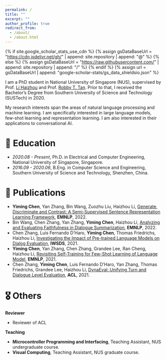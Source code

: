 ```yaml
---
permalink: /
title: ""
excerpt: ""
author_profile: true
redirect_from: 
  - /about/
  - /about.html
---
```


{% if site.google_scholar_stats_use_cdn %}
{% assign gsDataBaseUrl = "https://cdn.jsdelivr.net/gh/" | append: site.repository | append: "@" %}
{% else %}
{% assign gsDataBaseUrl = "https://raw.githubusercontent.com/" | append: site.repository | append: "/" %}
{% endif %}
{% assign url = gsDataBaseUrl | append: "google-scholar-stats/gs_data_shieldsio.json" %}

<span class='anchor' id='about-me'></span>

I am a PhD student in National University of Singapore (NUS), supervised by Prof. [Li Haizhou](https://colips.org/~eleliha/) and Prof. [Robby T. Tan](https://tanrobby.github.io/). Prior to that, I received the Bachelor’s Degree from Southern University of Science and Technology (SUSTech) in 2020.

My research interests span the areas of natural language processing and machine learning. I am specifically interested in large language models, few-shot learning and representation learning. I am also interested in their applications to conversational AI.

<!-- Lorem ipsum dolor sit amet, consectetur adipiscing elit. Vivamus ornare aliquet ipsum, ac tempus justo dapibus sit amet. Suspendisse condimentum, libero vel tempus mattis, risus risus vulputate libero, elementum fermentum mi neque vel nisl. Maecenas facilisis maximus dignissim. Curabitur mattis vulputate dui, tincidunt varius libero luctus eu. Mauris mauris nulla, scelerisque eget massa id, tincidunt congue felis. Sed convallis tempor ipsum rhoncus viverra. Pellentesque nulla orci, accumsan volutpat fringilla vitae, maximus sit amet tortor. Aliquam ultricies odio ut volutpat scelerisque. Donec nisl nisl, porttitor vitae pharetra quis, fringilla sed mi. Fusce pretium dolor ut aliquam consequat. Cras volutpat, tellus accumsan mattis molestie, nisl lacus tempus massa, nec malesuada tortor leo vel quam. Aliquam vel ex consectetur, vehicula leo nec, efficitur eros. Donec convallis non urna quis feugiat. -->

<!-- My research interest includes neural machine translation and computer vision. I have published more than 100 papers at the top international AI conferences with total <a href='https://scholar.google.com/citations?user=DhtAFkwAAAAJ'>google scholar citations <strong><span id='total_cit'>260000+</span></strong></a> (You can also use google scholar badge <a href='https://scholar.google.com/citations?user=DhtAFkwAAAAJ'><img src="https://img.shields.io/endpoint?url={{ url | url_encode }}&logo=Google%20Scholar&labelColor=f6f6f6&color=9cf&style=flat&label=citations"></a>). -->

# 🏫 Education

- *2020.08 - Present*, Ph.D. in Electrical and Computer Engineering, National University of Singapore, Singapore.
- *2016.09 - 2020.06*, B.Eng. in Computer Science and Engineering, Southern University of Science and Technology, Shenzhen, China.

<!-- # 🔥 News
- *2022.02*: &nbsp;🎉🎉 Lorem ipsum dolor sit amet, consectetur adipiscing elit. Vivamus ornare aliquet ipsum, ac tempus justo dapibus sit amet. 
- *2022.02*: &nbsp;🎉🎉 Lorem ipsum dolor sit amet, consectetur adipiscing elit. Vivamus ornare aliquet ipsum, ac tempus justo dapibus sit amet. 
 -->
# 📝 Publications 

- **Yiming Chen**, Yan Zhang, Bin Wang, Zuozhu Liu, Haizhou Li, [Generate, Discriminate and Contrast: A Semi-Supervised Sentence Representation Learning Framework](https://aclanthology.org/2022.emnlp-main.558/), **EMNLP**, 2022.
- Bin Wang, Chen Zhang, Yan Zhang, **Yiming Chen**, Haizhou Li, [Analyzing and Evaluating Faithfulness in Dialogue Summarization](https://aclanthology.org/2022.emnlp-main.325/), **EMNLP**, 2022.
- Chen Zhang, Luis Fernando D’Haro, **Yiming Chen**, Thomas Friedrichs, Haizhou Li, [Investigating the Impact of Pre-trained Language Models on Dialog Evaluation](https://arxiv.org/abs/2110.01895), **IWSDS**, 2021.
- **Yiming Chen**, Yan Zhang, Chen Zhang, Grandee Lee, Ran Cheng, Haizhou Li, [Revisiting Self-Training for Few-Shot Learning of Language Model](https://aclanthology.org/2021.emnlp-main.718/), **EMNLP**, 2021.
- Chen Zhang, **Yiming Chen**, Luis Fernando D’Haro, Yan Zhang, Thomas Friedrichs, Grandee Lee, Haizhou Li, [DynaEval: Unifying Turn and Dialogue Level Evaluation](https://aclanthology.org/2021.acl-long.441/), **ACL**, 2021.

# 🎖 Others

**Reviewer**

- Reviewer of ACL

**Teaching**

- **Microcontroller Programming and Interfacing**, Teaching Assistant, NUS undergraduate course.
- **Visual Computing**, Teaching Assistant, NUS graduate course.

<!-- <div class='paper-box'><div class='paper-box-image'><div><div class="badge">CVPR 2016</div><img src='images/500x300.png' alt="sym" width="100%"></div></div>
<div class='paper-box-text' markdown="1">

[Deep Residual Learning for Image Recognition](https://openaccess.thecvf.com/content_cvpr_2016/papers/He_Deep_Residual_Learning_CVPR_2016_paper.pdf)

**Kaiming He**, Xiangyu Zhang, Shaoqing Ren, Jian Sun

[**Project**](https://scholar.google.com/citations?view_op=view_citation&hl=zh-CN&user=DhtAFkwAAAAJ&citation_for_view=DhtAFkwAAAAJ:ALROH1vI_8AC) <strong><span class='show_paper_citations' data='DhtAFkwAAAAJ:ALROH1vI_8AC'></span></strong>
- Lorem ipsum dolor sit amet, consectetur adipiscing elit. Vivamus ornare aliquet ipsum, ac tempus justo dapibus sit amet. 
</div>
</div>

- [Lorem ipsum dolor sit amet, consectetur adipiscing elit. Vivamus ornare aliquet ipsum, ac tempus justo dapibus sit amet](https://github.com), A, B, C, **CVPR 2020** -->

<!-- # 🎖 Honors and Awards
- *2021.10* Lorem ipsum dolor sit amet, consectetur adipiscing elit. Vivamus ornare aliquet ipsum, ac tempus justo dapibus sit amet. 
- *2021.09* Lorem ipsum dolor sit amet, consectetur adipiscing elit. Vivamus ornare aliquet ipsum, ac tempus justo dapibus sit amet. 

# 💬 Invited Talks
- *2021.06*, Lorem ipsum dolor sit amet, consectetur adipiscing elit. Vivamus ornare aliquet ipsum, ac tempus justo dapibus sit amet. 
- *2021.03*, Lorem ipsum dolor sit amet, consectetur adipiscing elit. Vivamus ornare aliquet ipsum, ac tempus justo dapibus sit amet.  \| [\[video\]](https://github.com/)

# 💻 Internships
- *2019.05 - 2020.02*, [Lorem](https://github.com/), China. -->
